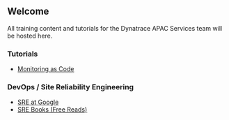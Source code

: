 ## Welcome

All training content and tutorials for the Dynatrace APAC Services team will be hosted here.

### Tutorials

- [Monitoring as Code](mac/)

### DevOps / Site Reliability Engineering

- [SRE at Google](https://sre.google/)
- [SRE Books (Free Reads)](https://sre.google/books/)
